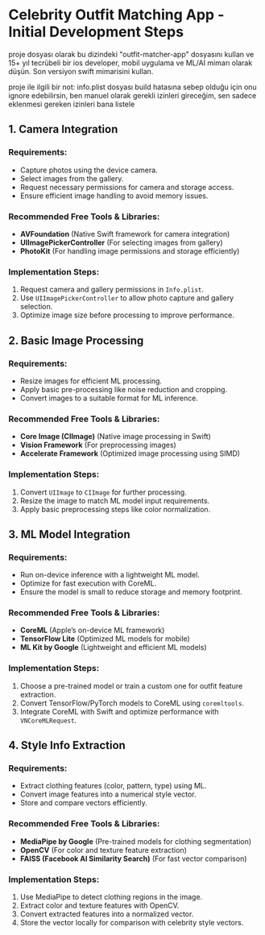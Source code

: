 # Celebrity Outfit Matching App - Initial Development Steps

proje dosyası olarak bu dizindeki "outfit-matcher-app" dosyasını kullan ve 15+ yıl tecrübeli bir ios developer, mobil uygulama ve ML/AI mimarı olarak düşün. Son versiyon swift mimarisini kullan.

proje ile ilgili bir not: info.plist dosyası build hatasına sebep olduğu için onu ignore edebilirsin, ben manuel olarak gerekli izinleri gireceğim, sen sadece eklenmesi gereken izinleri bana listele

## 1. Camera Integration

### Requirements:

- Capture photos using the device camera.
- Select images from the gallery.
- Request necessary permissions for camera and storage access.
- Ensure efficient image handling to avoid memory issues.

### Recommended Free Tools & Libraries:

- **AVFoundation** (Native Swift framework for camera integration)
- **UIImagePickerController** (For selecting images from gallery)
- **PhotoKit** (For handling image permissions and storage efficiently)

### Implementation Steps:

1. Request camera and gallery permissions in `Info.plist`.
2. Use `UIImagePickerController` to allow photo capture and gallery selection.
3. Optimize image size before processing to improve performance.

## 2. Basic Image Processing

### Requirements:

- Resize images for efficient ML processing.
- Apply basic pre-processing like noise reduction and cropping.
- Convert images to a suitable format for ML inference.

### Recommended Free Tools & Libraries:

- **Core Image (CIImage)** (Native image processing in Swift)
- **Vision Framework** (For preprocessing images)
- **Accelerate Framework** (Optimized image processing using SIMD)

### Implementation Steps:

1. Convert `UIImage` to `CIImage` for further processing.
2. Resize the image to match ML model input requirements.
3. Apply basic preprocessing steps like color normalization.

## 3. ML Model Integration

### Requirements:

- Run on-device inference with a lightweight ML model.
- Optimize for fast execution with CoreML.
- Ensure the model is small to reduce storage and memory footprint.

### Recommended Free Tools & Libraries:

- **CoreML** (Apple’s on-device ML framework)
- **TensorFlow Lite** (Optimized ML models for mobile)
- **ML Kit by Google** (Lightweight and efficient ML models)

### Implementation Steps:

1. Choose a pre-trained model or train a custom one for outfit feature extraction.
2. Convert TensorFlow/PyTorch models to CoreML using `coremltools`.
3. Integrate CoreML with Swift and optimize performance with `VNCoreMLRequest`.

## 4. Style Info Extraction

### Requirements:

- Extract clothing features (color, pattern, type) using ML.
- Convert image features into a numerical style vector.
- Store and compare vectors efficiently.

### Recommended Free Tools & Libraries:

- **MediaPipe by Google** (Pre-trained models for clothing segmentation)
- **OpenCV** (For color and texture feature extraction)
- **FAISS (Facebook AI Similarity Search)** (For fast vector comparison)

### Implementation Steps:

1. Use MediaPipe to detect clothing regions in the image.
2. Extract color and texture features with OpenCV.
3. Convert extracted features into a normalized vector.
4. Store the vector locally for comparison with celebrity style vectors.

